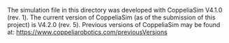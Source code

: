 The simulation file in this directory was developed with CoppeliaSim V4.1.0 (rev. 1).
The current version of CoppeliaSim (as of the submission of this project) is V4.2.0 (rev. 5).
Previous versions of CoppeliaSim may be found at:
   https://www.coppeliarobotics.com/previousVersions
